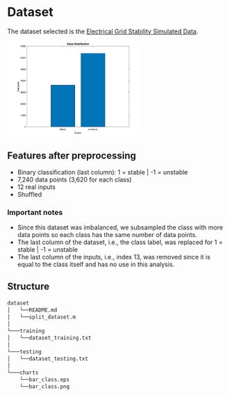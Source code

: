 # Dataset
The dataset selected is the [Electrical Grid Stability Simulated Data](http://archive.ics.uci.edu/ml/datasets/Electrical+Grid+Stability+Simulated+Data+#). 
<div>
<img src="/charts/bar_class.png" width="300px"</img> 
</div>

## Features after preprocessing
- Binary classification (last column): 1 = stable | -1 = unstable
- 7,240 data points (3,620 for each class)
- 12 real inputs
- Shuffled


### Important notes
- Since this dataset was imbalanced, we subsampled the class with more data points so each class has the same number of data points.
- The last column of the dataset, i.e., the class label, was replaced for 1 = stable | -1 = unstable
- The last column of the inputs, i.e., index 13, was removed since it is equal to the class itself and has no use in this analysis. 


## Structure
```
dataset
│   └──README.md
│   └──split_dataset.m
│
└───training
│   └──dataset_training.txt
│   
└───testing
│   └──dataset_testing.txt  
│ 
└───charts
    └──bar_class.eps
    └──bar_class.png

```


